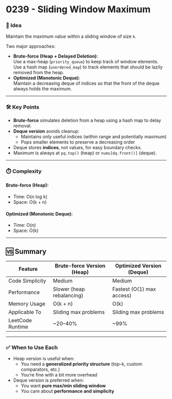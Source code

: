 # 0239 - Sliding Window Maximum

### 🧠 Idea  
Maintain the maximum value within a sliding window of size `k`.

Two major approaches:
- **Brute-force (Heap + Delayed Deletion)**:  
  Use a max-heap (`priority_queue`) to keep track of window elements.  
  Use a hash map (`unordered_map`) to track elements that should be lazily removed from the heap.
- **Optimized (Monotonic Deque)**:  
  Maintain a decreasing deque of indices so that the front of the deque always holds the maximum.

---

### 🛠️ Key Points  
- **Brute-force** simulates deletion from a heap using a hash map to delay removal.  
- **Deque version** avoids cleanup:  
  - Maintains only useful indices (within range and potentially maximum)  
  - Pops smaller elements to preserve a decreasing order  
- Deque stores **indices**, not values, for easy boundary checks.  
- Maximum is always at `pq.top()` (heap) or `nums[dq.front()]` (deque).

---

### ⏱️ Complexity  

#### Brute-force (Heap):
- Time: O(n log k)  
- Space: O(k + n)

#### Optimized (Monotonic Deque):
- Time: O(n)  
- Space: O(k)

---

## 🆚 Summary

| Feature            | Brute-force Version (Heap) | Optimized Version (Deque) |
|--------------------|----------------------------|-----------------------------|
| Code Simplicity    | Medium                     | Medium                      |
| Performance        | Slower (heap rebalancing)  | Fastest (O(1) max access)   |
| Memory Usage       | O(k + n)                   | O(k)                        |
| Applicable To      | Sliding max problems       | Sliding max problems        |
| LeetCode Runtime   | ~20–40%                    | ~99%                        |

---

### ✅ When to Use Each
- Heap version is useful when:
  - You need a **generalized priority structure** (top-k, custom comparators, etc.)
  - You’re fine with a bit more overhead
- Deque version is preferred when:
  - You want **pure max/min sliding window**
  - You care about **performance and simplicity**

